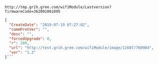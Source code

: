 `http://tmp.grih.gree.com/wifiModule/Lastversion?firmwareCode=362001061895`

```json
{
  "CreateDate": "2019-07-19 07:27:02",
  "commProtVer": "",
  "desc": "",
  "forcedUpgrade": 0,
  "r": 200,
  "url": "http://test.grih.gree.com/wifiModule/image/11607/760984",
  "ver": "1.2"
}```